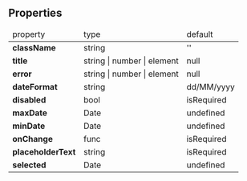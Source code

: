 ## Properties
<table>
<thead>
    <tr>
        <td>property</td>
        <td>type</td>
        <td>default</td>
    </tr>
</thead>
<tbody>
   <tr>
    <td><strong>className</strong></td>
    <td> string</td>
    <td>''</td>
   </tr>
   <tr>
    <td><strong>title</strong></td>
    <td> string | number | element</td>
    <td>null</td>
   </tr>
   <tr>
    <td><strong>error</strong></td>
    <td> string | number | element</td>
    <td>null</td>
   </tr>
   <tr>
    <td><strong>dateFormat</strong></td>
    <td> string</td>
    <td>dd/MM/yyyy</td>
   </tr>
   <tr>
    <td><strong>disabled</strong></td>
    <td> bool</td>
    <td>isRequired</td>
   </tr>
   <tr>
    <td><strong>maxDate</strong></td>
    <td>Date</td>
    <td>undefined</td>
   </tr>
   <tr>
    <td><strong>minDate</strong></td>
    <td>Date</td>
    <td>undefined</td>
   </tr>
   <tr>
    <td><strong>onChange</strong></td>
    <td> func</td>
    <td>isRequired</td>
   </tr>
   <tr>
    <td><strong>placeholderText</strong></td>
    <td>string</td>
    <td>isRequired</td>
   </tr>
   <tr>
    <td><strong>selected</strong></td>
    <td> Date</td>
    <td>undefined</td>
   </tr>
</tbody>
</table>

